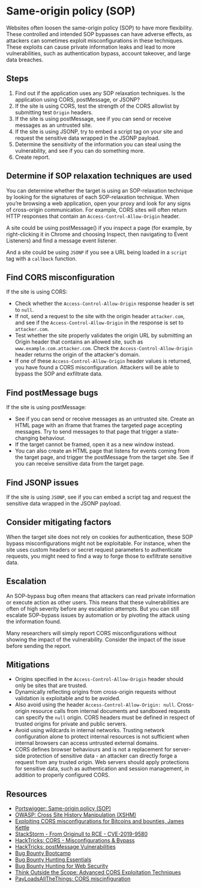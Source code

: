 # Same-origin policy (SOP)

Websites often loosen the same-origin policy (SOP) to have more flexibility. These controlled and intended SOP bypasses can have adverse effects, as attackers can sometimes exploit misconfigurations in these techniques. These exploits can cause private information leaks and lead to more vulnerabilities, such as authentication bypass, account takeover, and large data breaches.

## Steps

1. Find out if the application uses any SOP relaxation techniques. Is the application using CORS, postMessage, or JSONP?
2. If the site is using CORS, test the strength of the CORS allowlist by submitting test `Origin` headers.
3. If the site is using postMessage, see if you can send or receive messages as an untrusted site.
4. If the site is using JSONP, try to embed a script tag on your site and request the sensitive data wrapped in the JSONP payload.
5. Determine the sensitivity of the information you can steal using the vulnerability, and see if you can do something more.
6. Create report.

## Determine if SOP relaxation techniques are used

You can determine whether the target is using an SOP-relaxation technique by looking for the signatures of each SOP-relaxation technique. When you’re browsing a web application, open your proxy and look for any signs of cross-origin communication. For example, CORS sites will often return HTTP responses that contain an `Access-Control-Allow-Origin` header. 

A site could be using postMessage() if you inspect a page (for example, by right-clicking it in Chrome and choosing Inspect, then navigating to Event Listeners) and find a message event listener.

And a site could be using `JSONP` if you see a URL being loaded in a `script` tag with a `callback` function.

## Find CORS misconfiguration

If the site is using CORS:

* Check whether the `Access-Control-Allow-Origin` response header is set to `null`. 
* If not, send a request to the site with the origin header `attacker.com`, and see if the `Access-Control-Allow-Origin` in the response is set to `attacker.com`.
* Test whether the site properly validates the origin URL by submitting an Origin header that contains an allowed site, such as `www.example.com.attacker.com`. Check the `Access-Control-Allow-Origin` header returns the origin of the attacker's domain.
* If one of these `Access-Control-Allow-Origin` header values is returned, you have found a CORS misconfiguration. Attackers will be able to bypass the SOP and exfiltrate data.

## Find postMessage bugs

If the site is using postMessage:

* See if you can send or receive messages as an untrusted site. Create an HTML page with an iframe that frames the targeted page accepting messages. Try to send messages to that page that trigger a state-changing behaviour. 
* If the target cannot be framed, open it as a new window instead.
* You can also create an HTML page that listens for events coming from the target page, and trigger the postMessage from the target site. See if you can receive sensitive data from the target page.

## Find JSONP issues

If the site is using `JSONP`, see if you can embed a script tag and request the sensitive data wrapped in the JSONP payload.

## Consider mitigating factors

When the target site does not rely on cookies for authentication, these SOP bypass misconfigurations might not be exploitable. For instance, when the site uses custom headers or secret request parameters to authenticate requests, you might need to find a way to forge those to exfiltrate sensitive data.

## Escalation

An SOP-bypass bug often means that attackers can read private information or execute action as other users. This means that these vulnerabilities are often of high severity before any escalation attempts. But you can still escalate SOP-bypass issues by automation or by pivoting the attack using the information found. 

Many researchers will simply report CORS misconfigurations without showing the impact of the vulnerability. Consider the impact of the issue before sending the report.

## Mitigations

* Origins specified in the `Access-Control-Allow-Origin` header should only be sites that are trusted. 
* Dynamically reflecting origins from cross-origin requests without validation is exploitable and to be avoided.
* Also avoid using the header `Access-Control-Allow-Origin: null`. Cross-origin resource calls from internal documents and sandboxed requests can specify the `null` origin. CORS headers must be  defined in respect of trusted origins for private and public servers. 
* Avoid using wildcards in internal networks. Trusting network configuration alone to protect internal resources is not sufficient when internal browsers can access untrusted external domains. 
* CORS defines browser behaviours and is not a replacement for server-side protection of sensitive data - an attacker can directly forge a request from any trusted origin. Web servers should apply protections for sensitive data, such as authentication and session management, in addition to properly configured CORS. 

## Resources

* [Portswigger: Same-origin policy (SOP)](https://portswigger.net/web-security/cors/same-origin-policy)
* [OWASP: Cross Site History Manipulation (XSHM)](https://owasp.org/www-community/attacks/Cross_Site_History_Manipulation_(XSHM))
* [Exploiting CORS misconfigurations for Bitcoins and bounties, James Kettle](https://portswigger.net/research/exploiting-cors-misconfigurations-for-bitcoins-and-bounties)
* [StackStorm - From Originull to RCE - CVE-2019-9580](https://quitten.github.io/StackStorm/)
* [HackTricks: CORS - Misconfigurations & Bypass](https://book.hacktricks.xyz/pentesting-web/cors-bypass)
* [HackTricks: postMessage Vulnerabilities](https://book.hacktricks.xyz/pentesting-web/postmessage-vulnerabilities)
* [Bug Bounty Bootcamp](https://nostarch.com/bug-bounty-bootcamp)
* [Bug Bounty Hunting Essentials](https://www.packtpub.com/product/bug-bounty-hunting-essentials/9781788626897)
* [Bug Bounty Hunting for Web Security](https://link.springer.com/book/10.1007/978-1-4842-5391-5)
* [Think Outside the Scope: Advanced CORS Exploitation Techniques](https://infosecwriteups.com/think-outside-the-scope-advanced-cors-exploitation-techniques-dad019c68397)
* [PayLoadsAllTheThings: CORS miscinfiguration](https://github.com/swisskyrepo/PayloadsAllTheThings/blob/master/CORS%20Misconfiguration/README.md)

